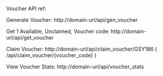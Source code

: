 Voucher API ref:

Generate Voucher:
http://domain-url/api/gen_voucher

Get 1 Available, Unclaimed, Voucher code:
http://domain-url/api/get_voucher

Claim Voucher:
http://domain-url/api/claim_voucher/GSY186
( /api/claim_voucher/{voucher_code} )

View Voucher Stats:
http://domain-url/api/voucher_stats

